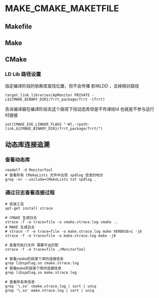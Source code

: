 # MAKE_CMAKE_MAKETFILE

## Makefile



## Make



## CMake

### LD Lib 路径设置

指定编译阶段的依赖库查找位置，但不会传播 影响LDD  ，去掉相对路径

```shell
target_link_libraries(ApMonitor PRIVATE -L${CMAKE_BINARY_DIR}/frrt_package/frrt -lfrrt)
```

告诉编译器在编译阶段去这个路径下找动态库但是不传递给ld  也就是不参与运行时链接

```shell
set(CMAKE_EXE_LINKER_FLAGS "-Wl,-rpath-link,${CMAKE_BINARY_DIR}/frrt_package/frrt/")
```

## 动态库连接追溯

### 查看动态库

```shell
readelf -d MonitorTool
# 查看所有 CMakeLists 文件中出现 spdlog 信息的地方
grep -nr --include=CMakeLists.txt spdlog .
```

### 通过日志查看连接过程

```shell
# 安装工具
apt-get install strace

# CMAKE 生成日志
strace -f -e trace=file -o cmake.strace.log cmake ..
# MAKE 生成日志
# strace -f -e trace=file -o make.strace.log make VERBOSE=1 -j8
strace -f -e trace=file -o make.strace.log make -j8

# 查看可执行文件 需要平台匹配
strace -f -e trace=file ./MonitorTool

# 查看cmake阶段某个库的连接信息
grep libspdlog.so cmake.strace.log
# 查看make阶段某个库的连接信息
grep libspdlog.so make.strace.log

# 查看所有库信息
grep '\.so' cmake.strace.log | sort | uniq
grep '\.so' make.strace.log | sort | uniq

```

